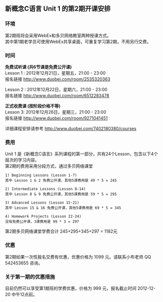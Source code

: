 ## 新概念C语言 Unit 1 的第2期开课安排

### 环境
第2期班将会采用WebEx和多贝网络教室两种授课方式。  
其中第1期老学员可使用WebEx共享桌面，可重复学习第2期，不用另行交费。

### 时间
__免费试听课 (共6节课是免费公开课)__  
Lesson 1 : 2012年12月21日，星期五，21:00 - 23:00  
报名链接 <http://www.duobei.com/room/2535320363>

Lesson 2 : 2012年12月22日，星期六，21:00 - 23:00  
报名链接 <http://www.duobei.com/room/6512283478>

__正式收费课 (按阶段价格不等)__  
Lesson 3: 2012年12月26日，星期三，21:00 - 23:00  
报名链接 <http://www.duobei.com/room/9271041451>

详细课程安排请参考 <http://www.duobei.com/7402180380/courses>

### 费用
Unit 1 是《新概念C语言》系列课程的第一部分，共有24个Lesson，包含以下4个层次的学习内容。  
第2期的费用采用分段方式，通过多贝网络课堂

	1) Beginning Lessons (Lesson 1-7)
	其中 Lesson 1 & 2 免费公开课，其他5课费用是 49 * 5 = 245
	
	2) Intermediate Lessons (Lesson 8-14)
	其中 Lesson 8 & 9 免费公开课，其他5课费用是 59 * 5 = 295
	
	3) Advanced Lessons (Lesson 15-21)
	其中 Lesson 15 & 16 免费公开课，其他5课费用是 69 * 5 = 345
	
	4) Homework Projects (Lesson 22-24)
	没有免费公开课，3课费用是 99 * 3 = 297

第2期多贝网络课堂学费合计 245+295+345+297 = 1182元

### 优惠
第2期如果一次性报名交费有优惠，优惠价格为 1099 元。请联系小布老师 QQ 542453655 咨询。

### 关于第一期的优惠措施
目前仍然可以享受第1期班的学费优惠，价格为 999 元，报名截止时间 2012-12-20 中午12点前。





